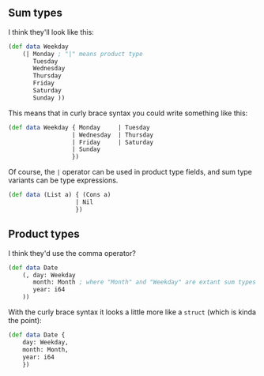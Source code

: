 ## Sum types

I think they'll look like this:

```clojure
(def data Weekday
    (| Monday ; "|" means product type
       Tuesday
       Wednesday
       Thursday
       Friday
       Saturday
       Sunday ))
```

This means that in curly brace syntax you could write something like this:

```clojure
(def data Weekday { Monday     | Tuesday
                  | Wednesday  | Thursday
                  | Friday     | Saturday
                  | Sunday
                  })
```

Of course, the `|` operator can be used in product type fields, and sum type variants can be type expressions.

```clojure
(def data (List a) { (Cons a)
                   | Nil
                   })
```

## Product types

I think they'd use the comma operator?

```clojure
(def data Date
    (, day: Weekday
       month: Month ; where "Month" and "Weekday" are extant sum types
       year: i64
    ))
```

With the curly brace syntax it looks a little more like a `struct` (which is kinda the point):

```clojure
(def data Date {
    day: Weekday,
    month: Month,
    year: i64
    })
```
